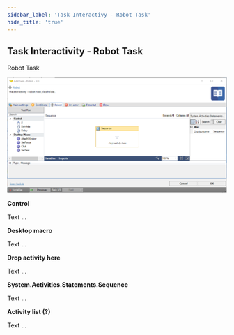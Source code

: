 ```yaml
---
sidebar_label: 'Task Interactivy - Robot Task'
hide_title: 'true'
---
```


## Task Interactivity - Robot Task

Robot Task

![](../../../static/img/taskinteractivityrobot.png)

**Control**

Text ...
 
**Desktop macro**

Text ...
 
**Drop activity here**

Text ...
 
**System.Activities.Statements.Sequence**

Text ...
 
**Activity list (?)**

Text ...